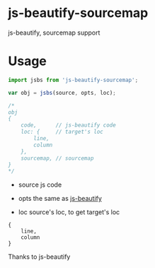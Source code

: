 # js-beautify-sourcemap

js-beautify, sourcemap support

# Usage

```js
import jsbs from 'js-beautify-sourcemap';

var obj = jsbs(source, opts, loc);

/*
obj
{
    code,      // js-beautify code
    loc: {     // target's loc
        line,  
        column
    },
    sourcemap, // sourcemap
}
*/
```

- source 
js code

- opts 
the same as [js-beautify](https://github.com/beautify-web/js-beautify)

- loc 
source's loc, to get target's loc
```
{
    line, 
    column
}
```


Thanks to js-beautify